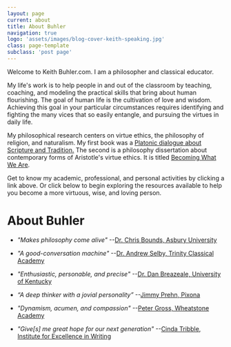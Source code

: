 ```yaml
---
layout: page
current: about
title: About Buhler
navigation: true
logo: 'assets/images/blog-cover-keith-speaking.jpg'
class: page-template
subclass: 'post page'
---
```


Welcome to Keith Buhler.com. I am a philosopher and classical educator. 

My life's work is to help people in and out of the classroom by teaching, coaching, and modeling the practical skills that bring about human flourishing. The goal of human life is the cultivation of love and wisdom. Achieving this goal in your particular circumstances requires identifying and fighting the many vices that so easily entangle, and pursuing the virtues in daily life.

My philosophical research centers on virtue ethics, the philosophy of religion, and naturalism. My first book was a [Platonic dialogue about Scripture and Tradition.](http://bitly.com/ScriptureOrTradition) The second is a philosophy dissertation about contemporary forms of Aristotle's virtue ethics. It is titled [Becoming What We Are](/phd). 

Get to know my academic, professional, and personal activities by clicking a link above. Or click below to begin exploring the resources available to help you become a more virtuous, wise, and loving person.



# About Buhler

* *"Makes philosophy come alive"*  --[Dr. Chris Bounds, Asbury University](https://www.asbury.edu/academics/departments/christian-studies-philosophy/faculty-staff/chris-bounds)

* *"A good-conversation machine"* --[Dr. Andrew Selby, Trinity Classical Academy](https://baylor.academia.edu/AndrewSelby)

* *"Enthusiastic, personable, and precise"* --[Dr. Dan Breazeale, University of Kentucky](https://philosophy.as.uky.edu/users/breazeal)

* *“A deep thinker with a jovial personality”* --[Jimmy Prehn, Pixona](https://www.linkedin.com/in/jrprehn/)

*  *"Dynamism, acumen, and compassion"*   --[Peter Gross, Wheatstone Academy](http://www.wheatstoneministries.com/people/)

* *"Give[s] me great hope for our next generation"* --[Cinda Tribble, Institute for Excellence in Writing](http://iew.com/cinda-tribble)